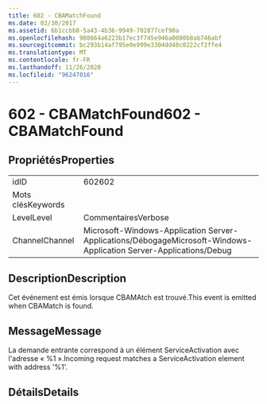 ```yaml
---
title: 602 - CBAMatchFound
ms.date: 03/30/2017
ms.assetid: 6b1ccbb8-5a43-4b36-9949-702877cef90a
ms.openlocfilehash: 988664a6223b17ec3f745e946a0080b8ab746abf
ms.sourcegitcommit: bc293b14af795e0e999e3304dd40c0222cf2ffe4
ms.translationtype: MT
ms.contentlocale: fr-FR
ms.lasthandoff: 11/26/2020
ms.locfileid: "96247016"
---
```

# <a name="602---cbamatchfound"></a><span data-ttu-id="29e17-102">602 - CBAMatchFound</span><span class="sxs-lookup"><span data-stu-id="29e17-102">602 - CBAMatchFound</span></span>

## <a name="properties"></a><span data-ttu-id="29e17-103">Propriétés</span><span class="sxs-lookup"><span data-stu-id="29e17-103">Properties</span></span>  
  
|||  
|-|-|  
|<span data-ttu-id="29e17-104">id</span><span class="sxs-lookup"><span data-stu-id="29e17-104">ID</span></span>|<span data-ttu-id="29e17-105">602</span><span class="sxs-lookup"><span data-stu-id="29e17-105">602</span></span>|  
|<span data-ttu-id="29e17-106">Mots clés</span><span class="sxs-lookup"><span data-stu-id="29e17-106">Keywords</span></span>||  
|<span data-ttu-id="29e17-107">Level</span><span class="sxs-lookup"><span data-stu-id="29e17-107">Level</span></span>|<span data-ttu-id="29e17-108">Commentaires</span><span class="sxs-lookup"><span data-stu-id="29e17-108">Verbose</span></span>|  
|<span data-ttu-id="29e17-109">Channel</span><span class="sxs-lookup"><span data-stu-id="29e17-109">Channel</span></span>|<span data-ttu-id="29e17-110">Microsoft-Windows-Application Server-Applications/Débogage</span><span class="sxs-lookup"><span data-stu-id="29e17-110">Microsoft-Windows-Application Server-Applications/Debug</span></span>|  
  
## <a name="description"></a><span data-ttu-id="29e17-111">Description</span><span class="sxs-lookup"><span data-stu-id="29e17-111">Description</span></span>  

 <span data-ttu-id="29e17-112">Cet événement est émis lorsque CBAMAtch est trouvé.</span><span class="sxs-lookup"><span data-stu-id="29e17-112">This event is emitted when CBAMatch is found.</span></span>  
  
## <a name="message"></a><span data-ttu-id="29e17-113">Message</span><span class="sxs-lookup"><span data-stu-id="29e17-113">Message</span></span>  

 <span data-ttu-id="29e17-114">La demande entrante correspond à un élément ServiceActivation avec l'adresse « %1 ».</span><span class="sxs-lookup"><span data-stu-id="29e17-114">Incoming request matches a ServiceActivation element with address '%1'.</span></span>  
  
## <a name="details"></a><span data-ttu-id="29e17-115">Détails</span><span class="sxs-lookup"><span data-stu-id="29e17-115">Details</span></span>
